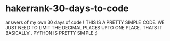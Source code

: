 # hakerrank-30-days-to-code
answers of my own 30 days of code !
 THIS IS A PRETTY SIMPLE CODE. WE JUST NEED TO LIMIT THE DECIMAL PLACES UPTO ONE PLACE. THATS IT BASICALLY . PYTHON IS PRETTY SIMPLE ;)
